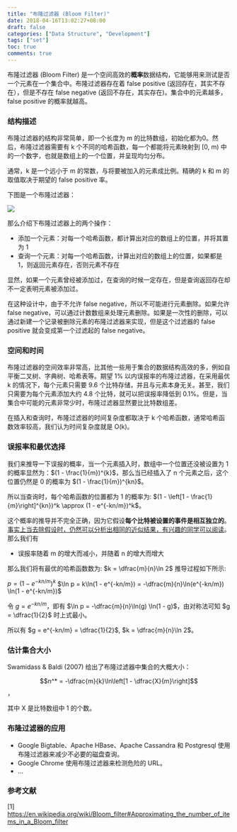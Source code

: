 ```yaml
---
title: "布隆过滤器 (Bloom Filter)"
date: 2018-04-16T13:02:27+08:00
draft: false
categories: ["Data Structure", "Development"]
tags: ["set"]
toc: true
comments: true
---
```


布隆过滤器 (Bloom Filter) 是一个空间高效的**概率**数据结构，它能够用来测试是否一个元素在一个集合中。布隆过滤器存在着 false positive (返回存在，其实不存在），但是不存在 false negative (返回不存在，其实存在)。集合中的元素越多，false positive 的概率就越高。

<!--more-->

### 结构描述

布隆过滤器的结构非常简单，即一个长度为 m 的比特数组，初始化都为0。然后，布隆过滤器需要有 k 个不同的哈希函数，每一个都能将元素映射到 [0, m) 中的一个数字，也就是数组上的一个位置，并呈现均匀分布。

通常，k 是一个远小于 m 的常数，与将要被加入的元素成比例。精确的 k 和 m 的取值取决于期望的 false positive 率。

下图是一个布隆过滤器：

![](/img/15238556159607.png)

那么介绍下布隆过滤器上的两个操作：

+ 添加一个元素：对每一个哈希函数，都计算出对应的数组上的位置，并将其置为 1
+ 查询一个元素：对每一个哈希函数，计算出对应的数组上的位置，如果都是 1，则返回元素存在，否则元素不存在

显然，如果一个元素曾经被添加过，在查询的时候一定存在，但是查询返回存在却不一定表明元素被添加过。

在这种设计中，由于不允许 false negative，所以不可能进行元素删除。如果允许 false negative，可以通过计数数组来处理元素删除。如果是一次性的删除，可以通过新建一个记录被删除元素的布隆过滤器来实现，但是这个过滤器的 false positive 就会变成第一个过滤起的 false negative。

### 空间和时间

布隆过滤器的空间效率非常高，比其他一些用于集合的数据结构高效的多，例如自平衡二叉树、字典树、哈希表等。期望 1% 以内误报率的布隆过滤器，在采用最优 k 的情况下，每个元素只需要 9.6 个比特存储，并且与元素本身无关。甚至，我们只需要为每个元素添加大约 4.8 个比特，就可以把误报率降低到 0.1%。但是，当集合中可能的元素非常少时，布隆过滤器显然要比比特数组差。

在插入和查询时，布隆过滤器的时间复杂度都取决于 k 个哈希函数，通常哈希函数效率较高，我们认为时间复杂度就是 O(k)。

### 误报率和最优选择

我们来推导一下误报的概率，当一个元素插入时，数组中一个位置还没被设置为 1 的概率显然为：$(1 - \frac{1}{m})^{k}$，那么当已经插入了 n 个元素之后，这个位置仍然是 0 的概率为 $(1 - \frac{1}{m})^{kn}$。

所以当查询时，每个哈希函数的位置都为 1 的概率为: $(1 - \left[1 - \frac{1}{m}\right]^{kn})^k \approx (1 - e^{-kn/m})^k$。

这个概率的推导并不完全正确，因为它假设**每个比特被设置的事件是相互独立的**。[事实上当去除假设时，仍然可以分析出相同的近似结果，有兴趣的同学可以阅读](https://books.google.co.jp/books?id=0bAYl6d7hvkC&pg=PA110&redir_esc=y#v=onepage&q&f=false)。那么我们有

+ 误报率随着 m 的增大而减小，并随着 n 的增大而增大

那么我们将有最优的哈希函数数为: $k = \dfrac{m}{n}\ln 2$
推导过程如下所示:

$p = (1 - e^{-kn/m})^k$
$\ln p = k\ln(1 - e^{-kn/m}) = -\dfrac{m}{n}\ln(e^{-kn/m}) \ln(1 - e^{-kn/m})$

令 $g = e^{-kn/m}$，即有 $\ln p = -\dfrac{m}{n}\ln(g) \ln(1 - g)$，由对称法可知 $g = \dfrac{1}{2}$ 时上式最小。

所以有 $g = e^{-kn/m} = \dfrac{1}{2}$, $k = \dfrac{m}{n}\ln 2$。

### 估计集合大小

Swamidass & Baldi (2007) 给出了布隆过滤器中集合的大概大小：

$$n^* = -\dfrac{m}{k}\ln\left[1 - \dfrac{X}{m}\right]$$，

其中 X 是比特数组中 1 的个数。

### 布隆过滤器的应用

+ Google Bigtable、Apache HBase、Apache Cassandra 和 Postgresql 使用布隆过滤器来减少不必要的磁盘查询。
+ Google Chrome 使用布隆过滤器来检测危险的 URL。
+ ...

### 参考文献

[1] https://en.wikipedia.org/wiki/Bloom_filter#Approximating_the_number_of_items_in_a_Bloom_filter




